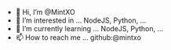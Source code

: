 - 👋 Hi, I’m @MintXO
- 👀 I’m interested in ... NodeJS, Python, ...
- 🌱 I’m currently learning ... NodeJS, Python, ...
- 📫 How to reach me ... github:@mintxo

<!---
MintXO/MintXO is a ✨ special ✨ repository because its `README.md` (this file) appears on your GitHub profile.
You can click the Preview link to take a look at your changes.
--->
